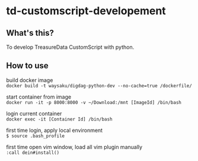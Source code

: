 # td-customscript-developement
## What's this?
To develop TreasureData CustomScript with python.

## How to use
build docker image  
`docker build -t waysaku/digdag-python-dev --no-cache=true /dockerfile/`

start container from image  
`docker run -it -p 8000:8000 -v ~/Download:/mnt [ImageId] /bin/bash`

login current container  
`docker exec -it [Container Id] /bin/bash`

first time login, apply local environment  
`$ source .bash_profile`

first time open vim window, load all vim plugin manually  
`:call dein#install()`
